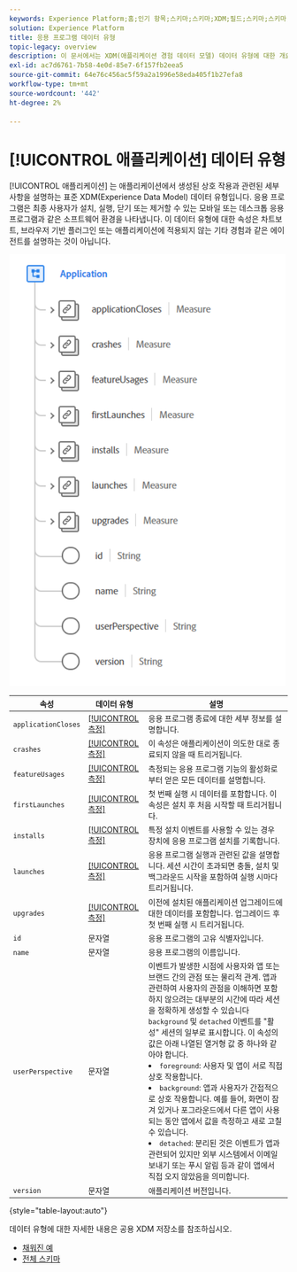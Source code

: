 ```yaml
---
keywords: Experience Platform;홈;인기 항목;스키마;스키마;XDM;필드;스키마;스키마;응용 프로그램;데이터 유형;데이터 유형;데이터 유형;
solution: Experience Platform
title: 응용 프로그램 데이터 유형
topic-legacy: overview
description: 이 문서에서는 XDM(애플리케이션 경험 데이터 모델) 데이터 유형에 대한 개요를 제공합니다.
exl-id: ac7d6761-7b58-4e0d-85e7-6f157fb2eea5
source-git-commit: 64e76c456ac5f59a2a1996e58eda405f1b27efa8
workflow-type: tm+mt
source-wordcount: '442'
ht-degree: 2%

---
```


# [!UICONTROL 애플리케이션] 데이터 유형

[!UICONTROL 애플리케이션] 는 애플리케이션에서 생성된 상호 작용과 관련된 세부 사항을 설명하는 표준 XDM(Experience Data Model) 데이터 유형입니다. 응용 프로그램은 최종 사용자가 설치, 실행, 닫기 또는 제거할 수 있는 모바일 또는 데스크톱 응용 프로그램과 같은 소프트웨어 환경을 나타냅니다. 이 데이터 유형에 대한 속성은 차트보트, 브라우저 기반 플러그인 또는 애플리케이션에 적용되지 않는 기타 경험과 같은 에이전트를 설명하는 것이 아닙니다.

<img src="../images/data-types/application.PNG" width="500" /><br />

| 속성 | 데이터 유형 | 설명 |
| --- | --- | --- |
| `applicationCloses` | [[!UICONTROL 측정]](./measure.md) | 응용 프로그램 종료에 대한 세부 정보를 설명합니다. |
| `crashes` | [[!UICONTROL 측정]](./measure.md) | 이 속성은 애플리케이션이 의도한 대로 종료되지 않을 때 트리거됩니다. |
| `featureUsages` | [[!UICONTROL 측정]](./measure.md) | 측정되는 응용 프로그램 기능의 활성화로부터 얻은 모든 데이터를 설명합니다. |
| `firstLaunches` | [[!UICONTROL 측정]](./measure.md) | 첫 번째 실행 시 데이터를 포함합니다. 이 속성은 설치 후 처음 시작할 때 트리거됩니다. |
| `installs` | [[!UICONTROL 측정]](./measure.md) | 특정 설치 이벤트를 사용할 수 있는 경우 장치에 응용 프로그램 설치를 기록합니다. |
| `launches` | [[!UICONTROL 측정]](./measure.md) | 응용 프로그램 실행과 관련된 값을 설명합니다. 세션 시간이 초과되면 충돌, 설치 및 백그라운드 시작을 포함하여 실행 시마다 트리거됩니다. |
| `upgrades` | [[!UICONTROL 측정]](./measure.md) | 이전에 설치된 애플리케이션 업그레이드에 대한 데이터를 포함합니다. 업그레이드 후 첫 번째 실행 시 트리거됩니다. |
| `id` | 문자열 | 응용 프로그램의 고유 식별자입니다. |
| `name` | 문자열 | 응용 프로그램의 이름입니다. |
| `userPerspective` | 문자열 | 이벤트가 발생한 시점에 사용자와 앱 또는 브랜드 간의 관점 또는 물리적 관계. 앱과 관련하여 사용자의 관점을 이해하면 포함하지 않으려는 대부분의 시간에 따라 세션을 정확하게 생성할 수 있습니다 `background` 및 `detached` 이벤트를 &quot;활성&quot; 세션의 일부로 표시합니다. 이 속성의 값은 아래 나열된 열거형 값 중 하나와 같아야 합니다. <li> `foreground`: 사용자 및 앱이 서로 직접 상호 작용합니다. </li> <li> `background`: 앱과 사용자가 간접적으로 상호 작용합니다. 예를 들어, 화면이 잠겨 있거나 포그라운드에서 다른 앱이 사용되는 동안 앱에서 값을 측정하고 새로 고칠 수 있습니다.  </li> <li> `detached`: 분리된 것은 이벤트가 앱과 관련되어 있지만 외부 시스템에서 이메일 보내기 또는 푸시 알림 등과 같이 앱에서 직접 오지 않았음을 의미합니다. |
| `version` | 문자열 | 애플리케이션 버전입니다. |

{style=&quot;table-layout:auto&quot;}

데이터 유형에 대한 자세한 내용은 공용 XDM 저장소를 참조하십시오.

* [채워진 예](https://github.com/adobe/xdm/blob/master/components/datatypes/channels/application.example.1.json)
* [전체 스키마](https://github.com/adobe/xdm/blob/master/components/datatypes/channels/application.schema.json)
